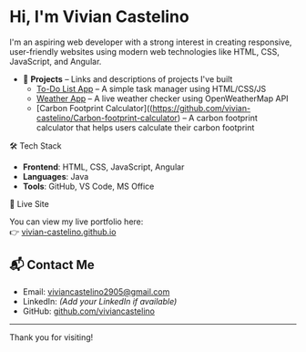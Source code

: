 # Hi, I'm Vivian Castelino 

 I'm an aspiring web developer with a strong interest in creating responsive, user-friendly websites using modern web technologies like HTML, CSS, JavaScript, and Angular.

 
- 💼 **Projects** – Links and descriptions of projects I've built
  - [To-Do List App](https://github.com/vivian-castelino/todo-app) – A simple task manager using HTML/CSS/JS
  - [Weather App](https://github.com/vivian-castelino/weather-app) – A live weather checker using OpenWeatherMap API
  - [Carbon Footprint Calculator]((https://github.com/vivian-castelino/Carbon-footprint-calculator) – A carbon footprint calculator that helps users calculate their carbon footprint
  

 🛠️ Tech Stack

- **Frontend**: HTML, CSS, JavaScript, Angular
- **Languages**: Java
- **Tools**: GitHub, VS Code, MS Office

 📌 Live Site

You can view my live portfolio here:  
👉 [vivian-castelino.github.io](https://vivian-castelino.github.io)

## 📬 Contact Me

- Email: [viviancastelino2905@gmail.com](mailto:viviancastelino2905@gmail.com)
- LinkedIn: *(Add your LinkedIn if available)*
- GitHub: [github.com/viviancastelino](https://github.com/viviancastelino)

---

Thank you for visiting!
